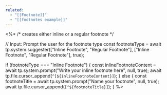 ```yaml
---
related:
  - "[[Footnote]]"
  - "[[footnotes example]]"
---
```

<%*
/*
creates either inline or a regular footnote
*/

// Input: Prompt the user for the footnote type
const footnoteType = await tp.system.suggester(["Inline Footnote", "Regular Footnote"], ["Inline Footnote", "Regular Footnote"], true);

if (footnoteType === "Inline Footnote") {
  const inlineFootnoteContent = await tp.system.prompt("Write your inline footnote here", null, true);
  await tp.file.cursor_append(`^[${inlineFootnoteContent}]`);
} else {
  const footnoteTitle = await tp.system.prompt("Name your footnote", null, true);
  await tp.file.cursor_append(`[^${footnoteTitle}]`);
}
%>
